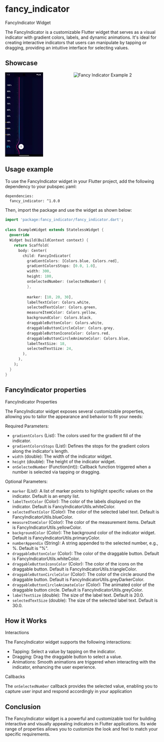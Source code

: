 # fancy_indicator

FancyIndicator Widget

The FancyIndicator is a customizable Flutter widget that serves as a visual indicator with gradient colors, labels, and dynamic animations. It's ideal for creating interactive indicators that users can manipulate by tapping or dragging, providing an intuitive interface for selecting values.

## Showcase
<div style="display: flex; flex-direction: row;">
    <img src="https://github.com/akmaljon1016/fancy_indicator/blob/main/Screen_recording_1.gif" height="275" alt="Fancy Indicator Example 1" style="margin-right: 100px;">
    <img src="https://github.com/akmaljon1016/fancy_indicator/blob/main/Screen_recording_2.gif" height="275" alt="Fancy Indicator Example 2">
</div>

## Usage example

To use the FancyIndicator widget in your Flutter project, add the following dependency to your pubspec.yaml:
```
dependencies:
  fancy_indicator: ^1.0.0

```
Then, import the package and use the widget as shown below:

```Dart
import 'package:fancy_indicator/fancy_indicator.dart';

class ExampleWidget extends StatelessWidget {
  @override
  Widget build(BuildContext context) {
    return Scaffold(
      body: Center(
        child: FancyIndicator(
          gradientColors: [Colors.blue, Colors.red],
          gradientColorsStops: [0.0, 1.0],
          width: 300,
          height: 100,
          onSelectedNumber: (selectedNumber) {
          },
          
          marker: [10, 20, 30],
          labelTextColor: Colors.white,
          selectedTextColor: Colors.green,
          measureItemColor: Colors.yellow,
          backgroundColor: Colors.black,
          draggableButtonColor: Colors.white,
          draggableButtonCircleColor: Colors.grey,
          draggableButtonIconsColor: Colors.red,
          draggableButtonCircleAnimateColor: Colors.blue,
          labelTextSize: 18,
          selectedTextSize: 24,
        ),
      ),
    );
  }
}

```
 
## FancyIndicator properties

FancyIndicator Properties

The FancyIndicator widget exposes several customizable properties, allowing you to tailor the appearance and behavior to fit your needs:

Required Parameters:
- `gradientColors` (List<Color>): The colors used for the gradient fill of the indicator.
- `gradientColorsStops` (List<double>): Defines the stops for the gradient colors along the indicator's length.
- `width` (double): The width of the indicator widget.
- `height` (double): The height of the indicator widget.
- `onSelectedNumber` (Function(int)): Callback function triggered when a number is selected via tapping or dragging.

Optional Parameters:
- `marker` (List<int>): A list of marker points to highlight specific values on the indicator. Default is an empty list.
- `labelTextColor` (Color): The color of the labels displayed on the indicator. Default is FancyIndicatorUtils.whiteColor.
- `selectedTextColor` (Color): The color of the selected label text. Default is FancyIndicatorUtils.blueColor.
- `measureItemColor` (Color): The color of the measurement items. Default is FancyIndicatorUtils.yellowColor.
- `backgroundColor` (Color): The background color of the indicator widget. Default is FancyIndicatorUtils.primaryColor.
- `numberAppendix` (String): A string appended to the selected number, e.g., %. Default is "%".
- `draggableButtonColor` (Color): The color of the draggable button. Default is FancyIndicatorUtils.whiteColor.
- `draggableButtonIconsColor` (Color): The color of the icons on the draggable button. Default is FancyIndicatorUtils.triangleColor.
- `draggableButtonCircleColor` (Color): The color of the circle around the draggable button. Default is FancyIndicatorUtils.greyDarkerColor.
- `draggableButtonCircleAnimateColor` (Color): The animated color of the draggable button circle. Default is FancyIndicatorUtils.greyColor.
- `labelTextSize` (double): The size of the label text. Default is 20.0.
- `selectedTextSize` (double): The size of the selected label text. Default is 30.0.

## How it Works

Interactions

The FancyIndicator widget supports the following interactions:

- Tapping: Select a value by tapping on the indicator.
- Dragging: Drag the draggable button to select a value.
- Animations: Smooth animations are triggered when interacting with the indicator, enhancing the user experience.

Callbacks

The `onSelectedNumber` callback provides the selected value, enabling you to capture user input and respond accordingly in your application

## Conclusion
The FancyIndicator widget is a powerful and customizable tool for building interactive and visually appealing indicators in Flutter applications. Its wide range of properties allows you to customize the look and feel to match your specific requirements.

